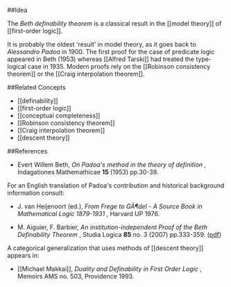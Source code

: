 

##Idea

The _Beth definability theorem_ is a classical result in the [[model theory]] of [[first-order logic]]. 

It is probably the oldest 'result' in model theory, as it goes back to _Alessandro Padoa_ in 1900. The first proof for the case of predicate logic appeared in Beth (1953) whereas [[Alfred Tarski]] had treated the type-logical case in 1935. Modern proofs rely on the [[Robinson consistency theorem]] or the [[Craig interpolation theorem]].

##Related Concepts

* [[definability]]
* [[first-order logic]]
* [[conceptual completeness]]
* [[Robinson consistency theorem]]
* [[Craig interpolation theorem]]
* [[descent theory]]

##References

*  Evert Willem Beth, _On Padoa's method in the theory of definition_ , Indagationes Mathemathicae **15** (1953) pp.30-39.

For an English translation of Padoa's contribution and historical background information consult: 

* J. van Heijenoort (ed.), _From Frege to GÃ¶del - A Source Book in Mathematical Logic 1879-1931_ , Harvard UP 1976.

* M. Aiguier, F. Barbier, _An institution-independent Proof of the Beth Definability Theorem_ , Studia Logica **85** no. 3 (2007) pp.333-359. ([pdf](http://perso.ecp.fr/~aiguierm/publications/communications/sl07.pdf))

A categorical generalization that uses methods of [[descent theory]] appears in:

* [[Michael Makkai]], _Duality and Definability in First Order Logic_ , Memoirs AMS no. 503, Providence 1993.